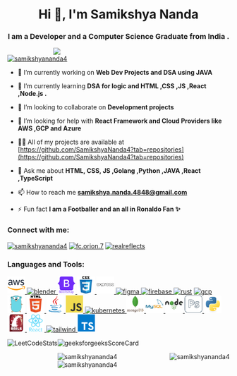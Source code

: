 <h1 align="center">Hi 👋, I'm Samikshya Nanda</h1>
<h3 align="center">I am a Developer and  a Computer Science Graduate from  India .</h3>
<img align='right' width='400' src="https://media0.giphy.com/media/xT9IgzoKnwFNmISR8I/giphy.gif?cid=ecf05e47yfuwx6iuo22ft1aqt96flnlw67kz6hseeqbt2sy2&ep=v1_gifs_search&rid=giphy.gif&ct=g">

<p align="left"> <a href="https://twitter.com/samikshyananda4" target="blank"><img src="https://img.shields.io/twitter/follow/samikshyananda4?logo=twitter&style=for-the-badge" alt="samikshyananda4" /></a> </p>

- 🔭 I’m currently working on **Web Dev Projects and DSA using JAVA**

- 🌱 I’m currently learning **DSA for logic and HTML ,CSS ,JS ,React ,Node.js .**

- 👯 I’m looking to collaborate on **Development projects**

- 🤝 I’m looking for help with **React Framework and Cloud Providers like AWS ,GCP and Azure**

- 👨‍💻 All of my projects are available at [https://github.com/SamikshyaNanda4?tab=repositories](https://github.com/SamikshyaNanda4?tab=repositories)

- 💬 Ask me about **HTML, CSS, JS ,Golang ,Python ,JAVA ,React ,TypeScript**

- 📫 How to reach me **samikshya.nanda.4848@gmail.com**

- ⚡ Fun fact **I am a Footballer and an all in Ronaldo Fan ✨**

<h3 align="left">Connect with me:</h3>
<p align="left">
<a href="https://twitter.com/samikshyananda4" target="blank"><img align="center" src="https://raw.githubusercontent.com/rahuldkjain/github-profile-readme-generator/master/src/images/icons/Social/twitter.svg" alt="samikshyananda4" height="30" width="40" /></a>
<a href="https://fb.com/fc.orion.7" target="blank"><img align="center" src="https://raw.githubusercontent.com/rahuldkjain/github-profile-readme-generator/master/src/images/icons/Social/facebook.svg" alt="fc.orion.7" height="30" width="40" /></a>
<a href="https://instagram.com/realreflects" target="blank"><img align="center" src="https://raw.githubusercontent.com/rahuldkjain/github-profile-readme-generator/master/src/images/icons/Social/instagram.svg" alt="realreflects" height="30" width="40" /></a>
</p>

<h3 align="left">Languages and Tools:</h3>
<p align="left"> <a href="https://aws.amazon.com" target="_blank" rel="noreferrer"> <img src="https://raw.githubusercontent.com/devicons/devicon/master/icons/amazonwebservices/amazonwebservices-original-wordmark.svg" alt="aws" width="40" height="40"/> </a> <a href="https://www.blender.org/" target="_blank" rel="noreferrer"> <img src="https://download.blender.org/branding/community/blender_community_badge_white.svg" alt="blender" width="40" height="40"/> </a> <a href="https://getbootstrap.com" target="_blank" rel="noreferrer"> <img src="https://raw.githubusercontent.com/devicons/devicon/master/icons/bootstrap/bootstrap-plain-wordmark.svg" alt="bootstrap" width="40" height="40"/> </a> <a href="https://www.w3schools.com/css/" target="_blank" rel="noreferrer"> <img src="https://raw.githubusercontent.com/devicons/devicon/master/icons/css3/css3-original-wordmark.svg" alt="css3" width="40" height="40"/> </a> <a href="https://www.djangoproject.com/" target="_blank" rel="noreferrer">  <a href="https://expressjs.com" target="_blank" rel="noreferrer"> <img src="https://raw.githubusercontent.com/devicons/devicon/master/icons/express/express-original-wordmark.svg" alt="express" width="40" height="40"/> </a> <a href="https://www.figma.com/" target="_blank" rel="noreferrer"> <img src="https://www.vectorlogo.zone/logos/figma/figma-icon.svg" alt="figma" width="40" height="40"/> </a> <a href="https://firebase.google.com/" target="_blank" rel="noreferrer"> <img src="https://www.vectorlogo.zone/logos/firebase/firebase-icon.svg" alt="firebase" width="40" height="40"/> </a> <a href="https://www.rust-lang.org/" target="_blank"><img src="https://upload.wikimedia.org/wikipedia/commons/d/d5/Rust_programming_language_black_logo.svg" alt= "rust" width="40" height="40"></a> <a href="https://cloud.google.com" target="_blank" rel="noreferrer"> <img src="https://www.vectorlogo.zone/logos/google_cloud/google_cloud-icon.svg" alt="gcp" width="40" height="40"/> </a> <a href="https://golang.org" target="_blank" rel="noreferrer"> <img src="https://raw.githubusercontent.com/devicons/devicon/master/icons/go/go-original.svg" alt="go" width="40" height="40"/> </a> <a href="https://www.w3.org/html/" target="_blank" rel="noreferrer"> <img src="https://raw.githubusercontent.com/devicons/devicon/master/icons/html5/html5-original-wordmark.svg" alt="html5" width="40" height="40"/> </a> <a href="https://www.java.com" target="_blank" rel="noreferrer"> <img src="https://raw.githubusercontent.com/devicons/devicon/master/icons/java/java-original.svg" alt="java" width="40" height="40"/> </a> <a href="https://developer.mozilla.org/en-US/docs/Web/JavaScript" target="_blank" rel="noreferrer"> <img src="https://raw.githubusercontent.com/devicons/devicon/master/icons/javascript/javascript-original.svg" alt="javascript" width="40" height="40"/> </a> <a href="https://kubernetes.io" target="_blank" rel="noreferrer"> <img src="https://www.vectorlogo.zone/logos/kubernetes/kubernetes-icon.svg" alt="kubernetes" width="40" height="40"/> </a> <a href="https://www.mongodb.com/" target="_blank" rel="noreferrer"> <img src="https://raw.githubusercontent.com/devicons/devicon/master/icons/mongodb/mongodb-original-wordmark.svg" alt="mongodb" width="40" height="40"/> </a> <a href="https://www.mysql.com/" target="_blank" rel="noreferrer"> <img src="https://raw.githubusercontent.com/devicons/devicon/master/icons/mysql/mysql-original-wordmark.svg" alt="mysql" width="40" height="40"/> </a> <a href="https://nodejs.org" target="_blank" rel="noreferrer"> <img src="https://raw.githubusercontent.com/devicons/devicon/master/icons/nodejs/nodejs-original-wordmark.svg" alt="nodejs" width="40" height="40"/> </a> <a href="https://www.photoshop.com/en" target="_blank" rel="noreferrer"> <img src="https://raw.githubusercontent.com/devicons/devicon/master/icons/photoshop/photoshop-line.svg" alt="photoshop" width="40" height="40"/> </a> <a href="https://www.python.org" target="_blank" rel="noreferrer"> <img src="https://raw.githubusercontent.com/devicons/devicon/master/icons/python/python-original.svg" alt="python" width="40" height="40"/> </a> <a href="https://rubyonrails.org" target="_blank" rel="noreferrer"> <img src="https://raw.githubusercontent.com/devicons/devicon/master/icons/rails/rails-original-wordmark.svg" alt="rails" width="40" height="40"/> </a> <a href="https://reactjs.org/" target="_blank" rel="noreferrer"> <img src="https://raw.githubusercontent.com/devicons/devicon/master/icons/react/react-original-wordmark.svg" alt="react" width="40" height="40"/> </a> <a href="https://tailwindcss.com/" target="_blank" rel="noreferrer"> <img src="https://www.vectorlogo.zone/logos/tailwindcss/tailwindcss-icon.svg" alt="tailwind" width="40" height="40"/> </a> <a href="https://www.typescriptlang.org/" target="_blank" rel="noreferrer"> <img src="https://raw.githubusercontent.com/devicons/devicon/master/icons/typescript/typescript-original.svg" alt="typescript" width="40" height="40"/> </a> </p>


<p><img align="left" src="https://leetcard.jacoblin.cool/SamikshyaNanda4?theme=dark&font=Ubuntu%20Mono&ext=heatmap" alt="LeetCodeStats" height="200" weight="480" /></p>

<p><img align="justify-content" src="https://geeks-for-geeks-stats-api.vercel.app/?raw=%3CY/N%3E&userName=samikshyananda4848" alt="geeksforgeeksScoreCard"></p>

<p><img align="left" src="https://github-readme-stats.vercel.app/api/top-langs?username=samikshyananda4&show_icons=true&locale=en&layout=compact" alt="samikshyananda4" /></p>


<p><img align="right" src="https://github-readme-streak-stats.herokuapp.com/?user=samikshyananda4&" alt="samikshyananda4" /></p>


<p><img align="center" src="https://github-readme-stats.vercel.app/api?username=samikshyananda4&show_icons=true&locale=en" alt="samikshyananda4" height="380" width="490" /></p>
